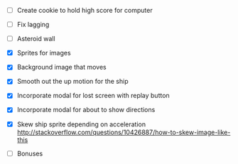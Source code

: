 - [ ] Create cookie to hold high score for computer
- [ ] Fix lagging
- [ ] Asteroid wall
- [X] Sprites for images
- [X] Background image that moves
- [X] Smooth out the up motion for the ship
- [X] Incorporate modal for lost screen with replay button
- [X] Incorporate modal for about to show directions
- [X] Skew ship sprite depending on acceleration
  http://stackoverflow.com/questions/10426887/how-to-skew-image-like-this

- [ ] Bonuses
